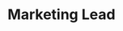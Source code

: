 ---
layout: post
weight: 300
name: Said Zaid-Alkailani
status: founder
title: Marketing Lead
img: /assets/images/members/said.jpg
email: marketing@innovationonboard.ca
biography: >
  Ngai To recently graduated from UBC with distinction in chemical engineering (minor in computer science).
linkedin: https://www.linkedin.com/in/c-siang-lim-98535048
---